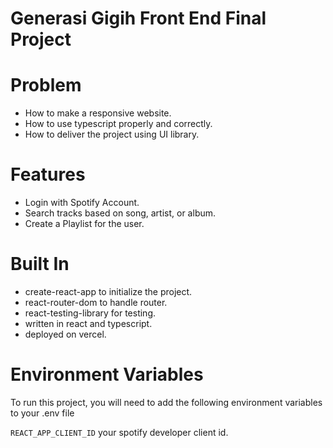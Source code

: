 # Generasi Gigih Front End Final Project

# Problem
- How to make a responsive website.
- How to use typescript properly and correctly.
- How to deliver the project using UI library.

# Features
- Login with Spotify Account.
- Search tracks based on song, artist, or album.
- Create a Playlist for the user.

# Built In
- create-react-app to initialize the project.
- react-router-dom to handle router.
- react-testing-library for testing.
- written in react and typescript.
- deployed on vercel.

# Environment Variables
To run this project, you will need to add the following environment variables to your .env file

`REACT_APP_CLIENT_ID` your spotify developer client id.
